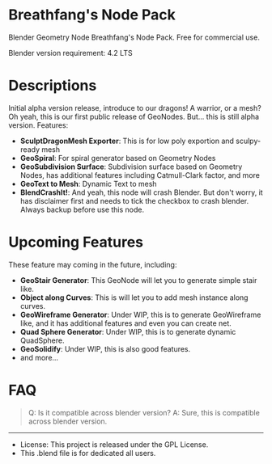 # Breathfang's Node Pack
Blender Geometry Node Breathfang's Node Pack. Free for commercial use.

Blender version requirement: 4.2 LTS

# Descriptions
Initial alpha version release, introduce to our dragons! A warrior, or a mesh? Oh yeah, this is our first public release of GeoNodes. But... this is still alpha version. Features:
- **SculptDragonMesh Exporter**:
This is for low poly exportion and sculpy-ready mesh
- **GeoSpiral**:
For spiral generator based on Geometry Nodes
- **GeoSubdivision Surface**:
Subdivision surface based on Geometry Nodes, has additional features including Catmull-Clark factor, and more
- **GeoText to Mesh**:
Dynamic Text to mesh
- **BlendCrashIt!**:
And yeah, this node will crash Blender. But don't worry, it has disclaimer first and needs to tick the checkbox to crash blender. Always backup before use this node.

# Upcoming Features
These feature may coming in the future, including:
- **GeoStair Generator**: This GeoNode will let you to generate simple stair like.
- **Object along Curves**: This is will let you to add mesh instance along curves.
- **GeoWireframe Generator**: Under WIP, this is to generate GeoWireframe like, and it has additional features and even you can create net.
- **Quad Sphere Generator**: Under WIP, this is to generate dynamic QuadSphere.
- **GeoSolidify**: Under WIP, this is also good features.
- and more...

# FAQ
> Q: Is it compatible across blender version?
> A: Sure, this is compatible across blender version.

---
- License: This project is released under the GPL License.
- This .blend file is for dedicated all users.
